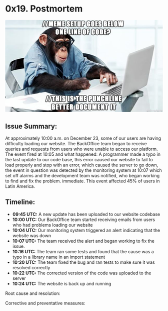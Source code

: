 # 0x19. Postmortem

<p align="center">
    <img src="meme.JPG" />
</p>

## Issue Summary:
At approximately 10:00 a.m. on December 23, some of our users are having difficulty loading our website. The BackOffice team began to receive queries and requests from users who were unable to access our platform. The event fired at 10:05 and what happened: A programmer made a typo in the last update to our code base, this error caused our website to fail to load properly and stop with an error, which caused the server to go down, the event in question was detected by the monitoring system at 10:07 which set off alarms and the development team was notified, who began working to find and fix the problem. immediate. This event affected 45% of users in Latin America.

## Timeline:
- **09:45 UTC:** A new update has been uploaded to our website codebase
- **10:00 UTC:** Our BackOffice team started receiving emails from users who had problems loading our website
- **10:04 UTC:** Our monitoring system triggered an alert indicating that the website was down
- **10:07 UTC:** The team received the alert and began working to fix the issue.
- **10:16 UTC:** The team ran some tests and found that the cause was a typo in a library name in an import statement
- **10:20 UTC:** The team fixed the bug and ran tests to make sure it was resolved correctly
- **10:22 UTC:** The corrected version of the code was uploaded to the server
- **10:24 UTC:** The website is back up and running


Root cause and resolution:


Corrective and preventative measures:
